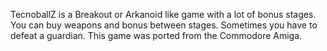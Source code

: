 TecnoballZ is a Breakout or Arkanoid like game with a lot of bonus stages. You can buy weapons and bonus between stages. Sometimes you have to defeat a guardian. This game was ported from the Commodore Amiga.
